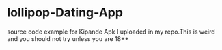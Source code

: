 # lollipop-Dating-App
source code example for Kipande Apk I uploaded in my repo.This is weird and you should not try unless you are 18++
